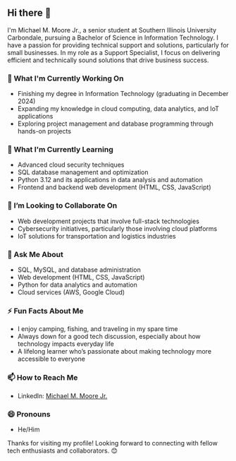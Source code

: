 ## Hi there 👋

I'm Michael M. Moore Jr., a senior student at Southern Illinois University Carbondale, pursuing a Bachelor of Science in Information Technology. I have a passion for providing technical support and solutions, particularly for small businesses. In my role as a Support Specialist, I focus on delivering efficient and technically sound solutions that drive business success.

### 🔭 What I'm Currently Working On
- Finishing my degree in Information Technology (graduating in December 2024)
- Expanding my knowledge in cloud computing, data analytics, and IoT applications
- Exploring project management and database programming through hands-on projects

### 🌱 What I'm Currently Learning
- Advanced cloud security techniques
- SQL database management and optimization
- Python 3.12 and its applications in data analysis and automation
- Frontend and backend web development (HTML, CSS, JavaScript)

### 👯 I’m Looking to Collaborate On
- Web development projects that involve full-stack technologies
- Cybersecurity initiatives, particularly those involving cloud platforms
- IoT solutions for transportation and logistics industries

### 💬 Ask Me About
- SQL, MySQL, and database administration
- Web development (HTML, CSS, JavaScript)
- Python for data analytics and automation
- Cloud services (AWS, Google Cloud)

### ⚡ Fun Facts About Me
- I enjoy camping, fishing, and traveling in my spare time
- Always down for a good tech discussion, especially about how technology impacts everyday life
- A lifelong learner who’s passionate about making technology more accessible to everyone

### 📫 How to Reach Me
- LinkedIn: [Michael M. Moore Jr.](https://www.linkedin.com/in/michael-m-moore/)

### 😄 Pronouns
- He/Him

Thanks for visiting my profile! Looking forward to connecting with fellow tech enthusiasts and collaborators. 😊
